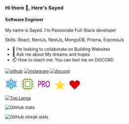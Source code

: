 ### Hi there 👋, Here's Sayed
#### Software Engineer
My name is Sayed. I'm Passionate Full-Stack developer 

Skills: React, NextJs, NestJs, MongoDB, Prisma, ExpressJs

- 👯 I’m looking to collaborate on Building Websites 
- 💬 Ask me about My dreams and hopes 
- 📫 How to reach me: You can text me on DISCORD 


[<img src='https://cdn.jsdelivr.net/npm/simple-icons@3.0.1/icons/github.svg' alt='github' height='40'>](https://github.com/elsayedrady1)  [<img src='https://cdn.jsdelivr.net/npm/simple-icons@3.0.1/icons/instagram.svg' alt='instagram' height='40'>](https://www.instagram.com/https://www.instagram.com//)  [<img src='https://cdn.jsdelivr.net/npm/simple-icons@3.0.1/icons/discord.svg' alt='discord' height='40'>](https://discord.com/users/779536788058013697)  

<a href='https://archiveprogram.github.com/'><img src='https://raw.githubusercontent.com/acervenky/animated-github-badges/master/assets/acbadge.gif' width='40' height='40'></a> <a href='https://docs.github.com/en/developers'><img src='https://raw.githubusercontent.com/acervenky/animated-github-badges/master/assets/devbadge.gif' width='40' height='40'></a> <a href='https://github.com/pricing'><img src='https://raw.githubusercontent.com/acervenky/animated-github-badges/master/assets/pro.gif' width='40' height='40'></a> <a href='https://stars.github.com/'><img src='https://raw.githubusercontent.com/acervenky/animated-github-badges/master/assets/starbadge.gif' width='35' height='35'></a> <a href='https://docs.github.com/en/github/supporting-the-open-source-community-with-github-sponsors'><img src='https://raw.githubusercontent.com/acervenky/animated-github-badges/master/assets/sponsorbadge.gif' width='35' height='35'></a> 

[![Top Langs](https://github-readme-stats.vercel.app/api/top-langs/?username=elsayedrady1)](https://github.com/anuraghazra/github-readme-stats)

![GitHub stats](https://github-readme-stats.vercel.app/api?username=elsayedrady1&show_icons=true)  

![GitHub streak stats](https://streak-stats.demolab.com/?user=elsayedrady1)  

